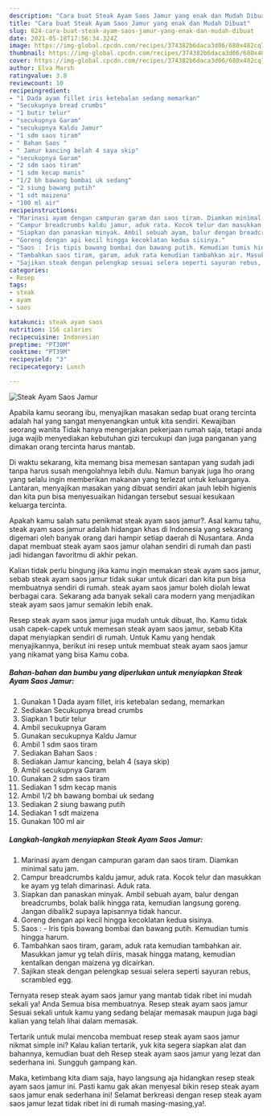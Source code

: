 ```yaml
---
description: "Cara buat Steak Ayam Saos Jamur yang enak dan Mudah Dibuat"
title: "Cara buat Steak Ayam Saos Jamur yang enak dan Mudah Dibuat"
slug: 824-cara-buat-steak-ayam-saos-jamur-yang-enak-dan-mudah-dibuat
date: 2021-05-18T17:56:34.324Z
image: https://img-global.cpcdn.com/recipes/374382b6daca3d06/680x482cq70/steak-ayam-saos-jamur-foto-resep-utama.jpg
thumbnail: https://img-global.cpcdn.com/recipes/374382b6daca3d06/680x482cq70/steak-ayam-saos-jamur-foto-resep-utama.jpg
cover: https://img-global.cpcdn.com/recipes/374382b6daca3d06/680x482cq70/steak-ayam-saos-jamur-foto-resep-utama.jpg
author: Elva Marsh
ratingvalue: 3.8
reviewcount: 10
recipeingredient:
- "1 Dada ayam fillet iris ketebalan sedang memarkan"
- "Secukupnya bread crumbs"
- "1 butir telur"
- "secukupnya Garam"
- "secukupnya Kaldu Jamur"
- "1 sdm saos tiram"
- " Bahan Saos "
- " Jamur kancing belah 4 saya skip"
- "secukupnya Garam"
- "2 sdm saos tiram"
- "1 sdm kecap manis"
- "1/2 bh bawang bombai uk sedang"
- "2 siung bawang putih"
- "1 sdt maizena"
- "100 ml air"
recipeinstructions:
- "Marinasi ayam dengan campuran garam dan saos tiram. Diamkan minimal satu jam."
- "Campur breadcrumbs kaldu jamur, aduk rata. Kocok telur dan masukkan ke ayam yg telah dimarinasi. Aduk rata."
- "Siapkan dan panaskan minyak. Ambil sebuah ayam, balur dengan breadcrumbs, bolak balik hingga rata, kemudian langsung goreng. Jangan dibalik2 supaya lapisannya tidak hancur."
- "Goreng dengan api kecil hingga kecoklatan kedua sisinya."
- "Saos : Iris tipis bawang bombai dan bawang putih. Kemudian tumis hingga harum."
- "Tambahkan saos tiram, garam, aduk rata kemudian tambahkan air. Masukkan jamur yg telah diiris, masak hingga matang, kemudian kentalkan dengan maizena yg dicairkan."
- "Sajikan steak dengan pelengkap sesuai selera seperti sayuran rebus, scrambled egg."
categories:
- Resep
tags:
- steak
- ayam
- saos

katakunci: steak ayam saos 
nutrition: 156 calories
recipecuisine: Indonesian
preptime: "PT30M"
cooktime: "PT39M"
recipeyield: "3"
recipecategory: Lunch

---
```



![Steak Ayam Saos Jamur](https://img-global.cpcdn.com/recipes/374382b6daca3d06/680x482cq70/steak-ayam-saos-jamur-foto-resep-utama.jpg)

Apabila kamu seorang ibu, menyajikan masakan sedap buat orang tercinta adalah hal yang sangat menyenangkan untuk kita sendiri. Kewajiban seorang  wanita Tidak hanya mengerjakan pekerjaan rumah saja, tetapi anda juga wajib menyediakan kebutuhan gizi tercukupi dan juga panganan yang dimakan orang tercinta harus mantab.

Di waktu  sekarang, kita memang bisa memesan santapan yang sudah jadi tanpa harus susah mengolahnya lebih dulu. Namun banyak juga lho orang yang selalu ingin memberikan makanan yang terlezat untuk keluarganya. Lantaran, menyajikan masakan yang dibuat sendiri akan jauh lebih higienis dan kita pun bisa menyesuaikan hidangan tersebut sesuai kesukaan keluarga tercinta. 



Apakah kamu salah satu penikmat steak ayam saos jamur?. Asal kamu tahu, steak ayam saos jamur adalah hidangan khas di Indonesia yang sekarang digemari oleh banyak orang dari hampir setiap daerah di Nusantara. Anda dapat membuat steak ayam saos jamur olahan sendiri di rumah dan pasti jadi hidangan favoritmu di akhir pekan.

Kalian tidak perlu bingung jika kamu ingin memakan steak ayam saos jamur, sebab steak ayam saos jamur tidak sukar untuk dicari dan kita pun bisa membuatnya sendiri di rumah. steak ayam saos jamur boleh diolah lewat berbagai cara. Sekarang ada banyak sekali cara modern yang menjadikan steak ayam saos jamur semakin lebih enak.

Resep steak ayam saos jamur juga mudah untuk dibuat, lho. Kamu tidak usah capek-capek untuk memesan steak ayam saos jamur, sebab Kita dapat menyiapkan sendiri di rumah. Untuk Kamu yang hendak menyajikannya, berikut ini resep untuk membuat steak ayam saos jamur yang nikamat yang bisa Kamu coba.

<!--inarticleads1-->

##### Bahan-bahan dan bumbu yang diperlukan untuk menyiapkan Steak Ayam Saos Jamur:

1. Gunakan 1 Dada ayam fillet, iris ketebalan sedang, memarkan
1. Sediakan Secukupnya bread crumbs
1. Siapkan 1 butir telur
1. Ambil secukupnya Garam
1. Gunakan secukupnya Kaldu Jamur
1. Ambil 1 sdm saos tiram
1. Sediakan  Bahan Saos :
1. Sediakan  Jamur kancing, belah 4 (saya skip)
1. Ambil secukupnya Garam
1. Gunakan 2 sdm saos tiram
1. Sediakan 1 sdm kecap manis
1. Ambil 1/2 bh bawang bombai uk sedang
1. Sediakan 2 siung bawang putih
1. Sediakan 1 sdt maizena
1. Gunakan 100 ml air




<!--inarticleads2-->

##### Langkah-langkah menyiapkan Steak Ayam Saos Jamur:

1. Marinasi ayam dengan campuran garam dan saos tiram. Diamkan minimal satu jam.
1. Campur breadcrumbs kaldu jamur, aduk rata. Kocok telur dan masukkan ke ayam yg telah dimarinasi. Aduk rata.
1. Siapkan dan panaskan minyak. Ambil sebuah ayam, balur dengan breadcrumbs, bolak balik hingga rata, kemudian langsung goreng. Jangan dibalik2 supaya lapisannya tidak hancur.
1. Goreng dengan api kecil hingga kecoklatan kedua sisinya.
1. Saos : - Iris tipis bawang bombai dan bawang putih. Kemudian tumis hingga harum.
1. Tambahkan saos tiram, garam, aduk rata kemudian tambahkan air. Masukkan jamur yg telah diiris, masak hingga matang, kemudian kentalkan dengan maizena yg dicairkan.
1. Sajikan steak dengan pelengkap sesuai selera seperti sayuran rebus, scrambled egg.




Ternyata resep steak ayam saos jamur yang mantab tidak ribet ini mudah sekali ya! Anda Semua bisa membuatnya. Resep steak ayam saos jamur Sesuai sekali untuk kamu yang sedang belajar memasak maupun juga bagi kalian yang telah lihai dalam memasak.

Tertarik untuk mulai mencoba membuat resep steak ayam saos jamur nikmat simple ini? Kalau kalian tertarik, yuk kita segera siapkan alat dan bahannya, kemudian buat deh Resep steak ayam saos jamur yang lezat dan sederhana ini. Sungguh gampang kan. 

Maka, ketimbang kita diam saja, hayo langsung aja hidangkan resep steak ayam saos jamur ini. Pasti kamu gak akan menyesal bikin resep steak ayam saos jamur enak sederhana ini! Selamat berkreasi dengan resep steak ayam saos jamur lezat tidak ribet ini di rumah masing-masing,ya!.

